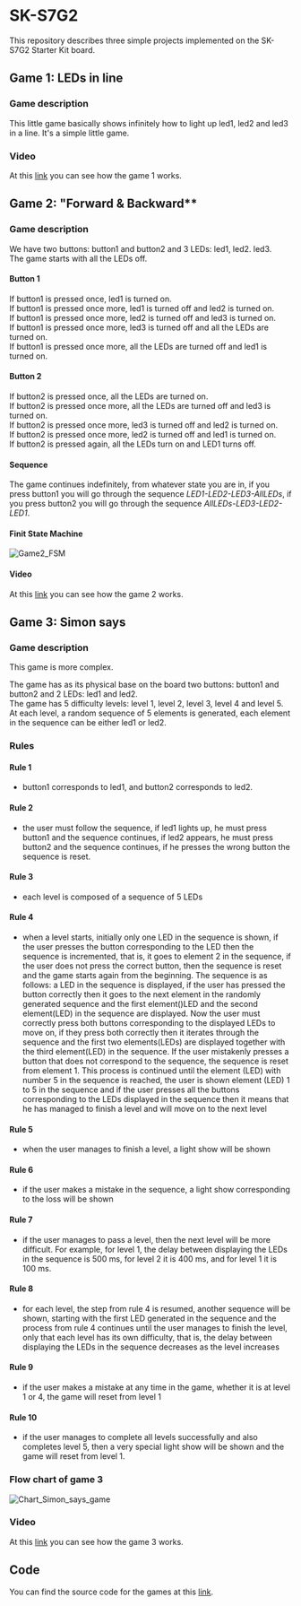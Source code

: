 # SK-S7G2
This repository describes three simple projects implemented on the SK-S7G2 Starter Kit board.


## Game 1: **LEDs in line**

### Game description
This little game basically shows infinitely how to light up led1, led2 and led3 in a line.
It's a simple little game.

### Video
At this [link](https://youtube.com/shorts/yT4yn-zjtw4) you can see how the game 1 works.

## Game 2: "Forward & Backward**

### Game description
We have two buttons: button1 and button2 and 3 LEDs: led1, led2. led3. <br>
The game starts with all the LEDs off. <br>

#### Button 1
If button1 is pressed once, led1 is turned on. <br>
If button1 is pressed once more, led1 is turned off and led2 is turned on. <br>
If button1 is pressed once more, led2 is turned off and led3 is turned on. <br>
If button1 is pressed once more, led3 is turned off and all the LEDs are turned on. <br>
If button1 is pressed once more, all the LEDs are turned off and led1 is turned on. <br>

#### Button 2
If button2 is pressed once, all the LEDs are turned on. <br>
If button2 is pressed once more, all the LEDs are turned off and led3 is turned on. <br>
If button2 is pressed once more, led3 is turned off and led2 is turned on. <br>
If button2 is pressed once more, led2 is turned off and led1 is turned on. <br>
If button2 is pressed again, all the LEDs turn on and LED1 turns off. <br>

#### Sequence
The game continues indefinitely, from whatever state you are in, if you press button1 you will go through the sequence *LED1-LED2-LED3-AllLEDs*, if you press button2 you will go through the sequence *AllLEDs-LED3-LED2-LED1*.

#### Finit State Machine
![Game2_FSM](https://github.com/user-attachments/assets/2d1300cb-564a-4d48-9221-c715f757f5f9)

#### Video
At this [link](https://www.youtube.com/shorts/PJK3ZkpNz_I) you can see how the game 2 works.

## Game 3: **Simon says**

### Game description
This game is more complex.

The game has as its physical base on the board two buttons: button1 and button2 and 2 LEDs: led1 and led2. <br>
The game has 5 difficulty levels: level 1, level 2, level 3, level 4 and level 5. <br>
At each level, a random sequence of 5 elements is generated, each element in the sequence can be either led1 or led2. <br>

### Rules

#### Rule 1
- button1 corresponds to led1, and button2 corresponds to led2.

#### Rule 2
- the user must follow the sequence, if led1 lights up, he must press button1 and the sequence continues, if led2 appears, he must press button2 and the sequence continues, if he presses the wrong button the sequence is reset.

#### Rule 3
- each level is composed of a sequence of 5 LEDs

#### Rule 4
- when a level starts, initially only one LED in the sequence is shown, if the user presses the button corresponding to the LED then the sequence is incremented, that is, it goes to element 2 in the sequence, if the user does not press the correct button, then the sequence is reset and the game starts again from the beginning. The sequence is as follows: a LED in the sequence is displayed, if the user has pressed the button correctly then it goes to the next element in the randomly generated sequence and the first element()LED and the second element(LED) in the sequence are displayed. Now the user must correctly press both buttons corresponding to the displayed LEDs to move on, if they press both correctly then it iterates through the sequence and the first two elements(LEDs) are displayed together with the third element(LED) in the sequence. If the user mistakenly presses a button that does not correspond to the sequence, the sequence is reset from element 1. This process is continued until the element (LED) with number 5 in the sequence is reached, the user is shown element (LED) 1 to 5 in the sequence and if the user presses all the buttons corresponding to the LEDs displayed in the sequence then it means that he has managed to finish a level and will move on to the next level

#### Rule 5
- when the user manages to finish a level, a light show will be shown

#### Rule 6
- if the user makes a mistake in the sequence, a light show corresponding to the loss will be shown

#### Rule 7
- if the user manages to pass a level, then the next level will be more difficult. For example, for level 1, the delay between displaying the LEDs in the sequence is 500 ms, for level 2 it is 400 ms, and for level 1 it is 100 ms.

#### Rule 8
- for each level, the step from rule 4 is resumed, another sequence will be shown, starting with the first LED generated in the sequence and the process from rule 4 continues until the user manages to finish the level, only that each level has its own difficulty, that is, the delay between displaying the LEDs in the sequence decreases as the level increases

#### Rule 9
- if the user makes a mistake at any time in the game, whether it is at level 1 or 4, the game will reset from level 1

#### Rule 10
- if the user manages to complete all levels successfully and also completes level 5, then a very special light show will be shown and the game will reset from level 1.

### Flow chart of game 3
![Chart_Simon_says_game](https://github.com/user-attachments/assets/db58daef-57ee-46ba-9586-e51f891a5298)

### Video
At this [link](https://youtu.be/Gh948Cs0SxA) you can see how the game 3 works.

## Code
You can find the source code for the games at this [link](https://github.com/SamiIonesi/SK-S7G2/blob/master/src/blinky_thread_entry.c).
